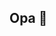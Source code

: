 ## Opa 👋

<!--
**Iv4n-Jr/Iv4n-Jr** is a ✨ _special_ ✨ repository because its `README.md` (this file) appears on your GitHub profile.
Fullstack, Dev-Python, Estudante de DSM Fatec Mauá, Dev-Web (HTML, CSS e JavaScript) e MySQL
Here are some ideas to get you started:

- 🔭 I’m currently working on ...
- 🌱 I’m currently learning ...
- 👯 I’m looking to collaborate on ...
- 🤔 I’m looking for help with ...
- 💬 Ask me about ...
- 📫 How to reach me: ...
- 😄 Pronouns: ...
- ⚡ Fun fact: ...
-->
